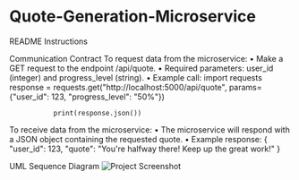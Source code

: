 # Quote-Generation-Microservice

README Instructions

Communication Contract
To request data from the microservice:
•	Make a GET request to the endpoint /api/quote.
•	Required parameters: user_id (integer) and progress_level (string).
•	Example call:
import requests
response = requests.get("http://localhost:5000/api/quote", params={"user_id": 123, "progress_level": "50%"})
               
               print(response.json())

To receive data from the microservice:
•	The microservice will respond with a JSON object containing the requested quote.
•	Example response:
{
  "user_id": 123,
  "quote": "You're halfway there! Keep up the great work!"
               }

UML Sequence Diagram
![Project Screenshot](assets/image1.jpg)

